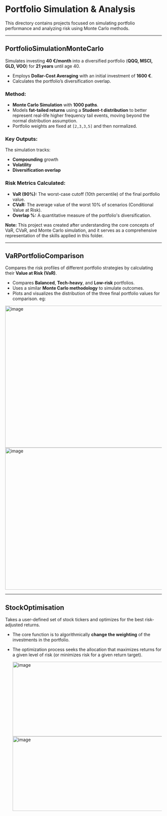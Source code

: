 # Portfolio Simulation & Analysis

This directory contains projects focused on simulating portfolio performance and analyzing risk using Monte Carlo methods.

---

## **PortfolioSimulationMonteCarlo**

Simulates investing **40 €/month** into a diversified portfolio (**QQQ, MSCI, GLD, VOO**) for **21 years** until age 40.
- Employs **Dollar-Cost Averaging** with an initial investment of **1600 €**.
- Calculates the portfolio’s diversification overlap.

### Method:
- **Monte Carlo Simulation** with **1000 paths**.
- Models **fat-tailed returns** using a **Student-t distribution** to better represent real-life higher frequency tail events, moving beyond the normal distribution assumption.
- Portfolio weights are fixed at `[2,3,3,5]` and then normalized.

### Key Outputs:
The simulation tracks:
- **Compounding** growth
- **Volatility**
- **Diversification overlap**

### Risk Metrics Calculated:
- **VaR (90%):** The worst-case cutoff (10th percentile) of the final portfolio value.
- **CVaR:** The average value of the worst 10% of scenarios (Conditional Value at Risk).
- **Overlap %:** A quantitative measure of the portfolio's diversification.

**Note:** This project was created after understanding the core concepts of VaR, CVaR, and Monte Carlo simulation, and it serves as a comprehensive representation of the skills applied in this folder.

---

## **VaRPortfolioComparison**

Compares the risk profiles of different portfolio strategies by calculating their **Value at Risk (VaR)**.
- Compares **Balanced**, **Tech-heavy**, and **Low-risk** portfolios.
- Uses a similar **Monte Carlo methodology** to simulate outcomes.
- Plots and visualizes the distribution of the three final portfolio values for comparison.
eg:
<img width="596" height="455" alt="image" src="https://github.com/user-attachments/assets/1eb20569-65a9-49ae-b978-c52412b15c6a" />

<img width="586" height="455" alt="image" src="https://github.com/user-attachments/assets/1a90d738-1794-4297-b826-c187cd3c5ffd" />




---

## **StockOptimisation**

Takes a user-defined set of stock tickers and optimizes for the best risk-adjusted returns.
- The core function is to algorithmically **change the weighting** of the investments in the portfolio.
- The optimization process seeks the allocation that maximizes returns for a given level of risk (or minimizes risk for a given return target).

  <img width="545" height="239" alt="image" src="https://github.com/user-attachments/assets/6f3d51db-0537-49c4-b8c4-c01fb906f8f6" />
  <img width="536" height="239" alt="image" src="https://github.com/user-attachments/assets/27029809-d495-4435-bc7d-a90c51ff304a" />


